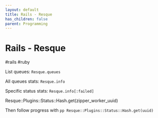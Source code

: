 ```yaml
---
layout: default
title: Rails - Resque
has_children: false
parent: Programming
---
```


# Rails - Resque

#rails #ruby

List queues: `Resque.queues`

All queues stats: `Resque.info`

Specific status stats: `Resque.info[:failed]`

Resque::Plugins::Status::Hash.get(zipper_worker_uuid)

Then follow progress with `pp Resque::Plugins::Status::Hash.get(uuid)`
